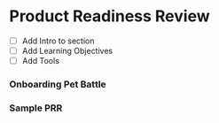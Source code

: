 # Product Readiness Review

- [ ] Add Intro to section
- [ ] Add Learning Objectives
- [ ] Add Tools

### Onboarding Pet Battle

### Sample PRR